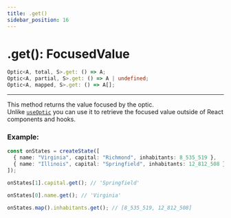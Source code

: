 ```yaml
---
title: .get()
sidebar_position: 16
---
```


# .get(): FocusedValue

```ts
Optic<A, total, S>.get: () => A;
Optic<A, partial, S>.get: () => A | undefined;
Optic<A, mapped, S>.get: () => A[];
```

---

This method returns the value focused by the optic.  
Unlike [`useOptic`](<../hooks/useOptic()>) you can use it to retrieve the focused value outside of React components and hooks.

### Example:

```ts
const onStates = createState([
  { name: "Virginia", capital: "Richmond", inhabitants: 8_535_519 },
  { name: "Illinois", capital: "Springfield", inhabitants: 12_812_508 },
]);

onStates[1].capital.get(); // 'Springfield'

onStates[0].name.get(); // 'Virginia'

onStates.map().inhabitants.get(); // [8_535_519, 12_812_508]
```
